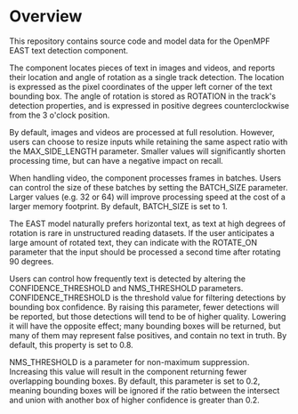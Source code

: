 # Overview

This repository contains source code and model data for the OpenMPF EAST text detection component.

The component locates pieces of text in images and videos, and reports their location and angle of rotation as a single track detection. The location is expressed as the pixel coordinates of the upper left corner of the text bounding box. The angle of rotation is stored as ROTATION in the track's detection properties, and is expressed in positive degrees counterclockwise from the 3 o'clock position.

By default, images and videos are processed at full resolution. However, users can choose to resize inputs while retaining the same aspect ratio with the MAX_SIDE_LENGTH parameter. Smaller values will significantly shorten processing time, but can have a negative impact on recall.

When handling video, the component processes frames in batches. Users can control the size of these batches by setting the BATCH_SIZE parameter. Larger values (e.g. 32 or 64) will improve processing speed at the cost of a larger memory footprint. By default, BATCH_SIZE is set to 1.

The EAST model naturally prefers horizontal text, as text at high degrees of rotation is rare in unstructured reading datasets. If the user anticipates a large amount of rotated text, they can indicate with the ROTATE_ON parameter that the input should be processed a second time after rotating 90 degrees.

Users can control how frequently text is detected by altering the CONFIDENCE_THRESHOLD and NMS_THRESHOLD parameters. CONFIDENCE_THRESHOLD is the threshold value for filtering detections by bounding box confidence. By raising this parameter, fewer detections will be reported, but those detections will tend to be of higher quality. Lowering it will have the opposite effect; many bounding boxes will be returned, but many of them may represent false positives, and contain no text in truth. By default, this property is set to 0.8.

NMS_THRESHOLD is a parameter for non-maximum suppression. Increasing this value will result in the component returning fewer overlapping bounding boxes. By default, this parameter is set to 0.2, meaning bounding boxes will be ignored if the ratio between the intersect and union with another box of higher confidence is greater than 0.2.
